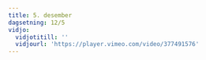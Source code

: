 ```yaml
---
title: 5. desember
dagsetning: 12/5
vidjo:
  vidjotitill: ''
  vidjourl: 'https://player.vimeo.com/video/377491576'
---
```


